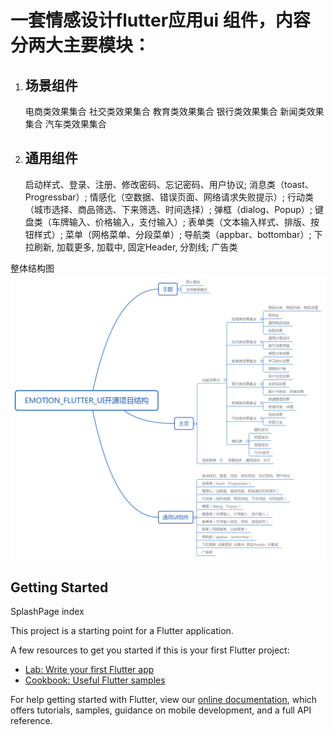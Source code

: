 # 一套情感设计flutter应用ui 组件，内容分两大主要模块：

1. ## 场景组件

   电商类效果集合
   社交类效果集合
   教育类效果集合
   银行类效果集合
   新闻类效果集合
   汽车类效果集合

2. ## 通用组件

   启动样式、登录、注册、修改密码、忘记密码、用户协议;
   消息类（toast、Progressbar）;
   情感化（空数据、错误页面、网络请求失败提示）;
   行动类（城市选择、商品筛选、下来筛选、时间选择）;
   弹框（dialog、Popup）;
   键盘类（车牌输入、价格输入，支付输入）;
   表单类（文本输入样式、排版、按钮样式）;
   菜单（网格菜单、分段菜单）;
   导航类（appbar、bottombar）;
   下拉刷新, 加载更多, 加载中, 固定Header, 分割线;
   广告类

整体结构图
![image-20201112104103293](https://github.com/Jacular/emotionFlutterUI/blob/master/images/Emotion_Flutter_UI开源项目结构.png)




## Getting Started

SplashPage index

This project is a starting point for a Flutter application.

A few resources to get you started if this is your first Flutter project:

- [Lab: Write your first Flutter app](https://flutter.dev/docs/get-started/codelab)
- [Cookbook: Useful Flutter samples](https://flutter.dev/docs/cookbook)

For help getting started with Flutter, view our
[online documentation](https://flutter.dev/docs), which offers tutorials,
samples, guidance on mobile development, and a full API reference.
